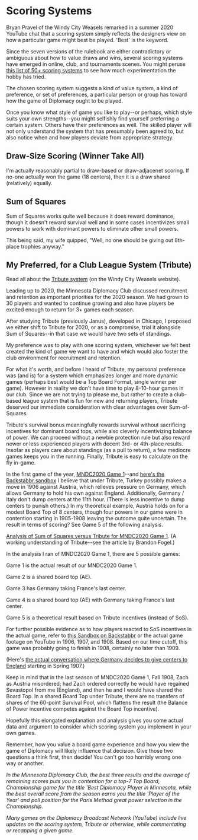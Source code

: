 # Scoring Systems

Bryan Pravel of the Windy City Weasels remarked in a summer 2020 YouTube chat that a scoring system simply reflects the designers view on how a particular game might best be played. 'Best' is the keyword.

Since the seven versions of the rulebook are either contradictory or ambiguous about how to value draws and wins, several scoring systems have emerged in online, club, and tournaments scenes. You might peruse [this list of 50+ scoring systems](http://www.world-diplomacy-database.com/php/scoring/scoring.php) to see how much experimentation the hobby has tried.  

The chosen scoring system suggests a kind of value system, a kind of preference, or set of preferences, a particular person or group has toward how the game of Diplomacy ought to be played.

Once you know what style of game you like to play--or perhaps, which style suits your own strengths--you might selfishly find yourself preferring a certain system. Others have their preferences as well. The skilled player will not only understand the system that has presumably been agreed to, but also notice when and how players deviate from appropriate strategy.  

## Draw-Size Scoring (Winner Take All)

I'm actually reasonably partial to draw-based or draw-adjacenet scoring. If no-one actually won the game (18 centers), then it is a draw shared (relatively) equally. 

## Sum of Squares

Sum of Squares works quite well because it does reward dominance, though it doesn't reward survival well and in some cases incentivizes small powers to work with dominant powers to eliminate other small powers. 

This being said, my wife quipped, "Well, no one should be giving out 8th-place trophies anyway." 

## My Preferred, for a Club League System (Tribute)

Read all about the [Tribute system](https://windycityweasels.org/tribute-scoring-system/) (on the Windy City Weasels website).

Leading up to 2020, the Minnesota Diplomacy Club discussed recruitment and retention as important priorities for the 2020 season. We had grown to 30 players and wanted to continue growing and also have players be excited enough to return for 3+ games each season.

After studying Tribute (previously Janus), developed in Chicago, I proposed we either shift to Tribute for 2020, or as a compromise, trial it alongside Sum of Squares--in that case we would have two sets of standings.

My preference was to play with one scoring system, whichever we felt best created the kind of game we want to have and which would also foster the club environment for recruitment and retention.

For what it's worth, and before I heard of Tribute, my personal preference was (and is) for a system which emphasizes longer and more dynamic games (perhaps best would be a Top Board Format, single winner per game). However in reality we don't have time to play 8-10-hour games in our club. Since we are not trying to please me, but rather to create a club-based league system that is fun for new and returning players, Tribute deserved our immediate consideration with clear advantages over Sum-of-Squares.

Tribute's survival bonus meaningfully rewards survival without sacrificing incentives for dominant board tops, while also cleverly incentivizing balance of power. We can proceed without a newbie protection rule but also reward newer or less experienced players with decent 3rd- or 4th-place results. Insofar as players care about standings (as a pull to return), a few mediocre games keeps you in the running. Finally, Tribute is easy to calculate on the fly in-game. 

In the first game of the year, [MNDC2020 Game 1](https://www.youtube.com/watch?v=PqXoj-sDBVA&feature=youtu.be)--and [here's the Backstabbr sandbox](https://www.backstabbr.com/sandbox/MNDC2020-01/4537400859033600) I believe that under Tribute, Turkey possibly makes a move in 1906 against Austria, which relieves pressure on Germany, which allows Germany to hold his own against England. Additionally, Germany / Italy don't dump centers at the 11th hour. (There is less incentive to dump centers to punish others.) In my theoretical example, Austria holds on for a modest Board Top of 8 centers, though four powers in our game were in contention starting in 1905-1908 leaving the outcome quite uncertain. The result in terms of scoring? See Game 5 of the following analysis.

[Analysis of Sum of Squares versus Tribute for MNDC2020 Game 1](https://docs.google.com/spreadsheets/d/11fsYqKguS2fy-oCHC7b3-Qj6X69IQ0KdT9JJ_7kNEJk/edit?usp=sharing). (A working understanding of Tribute--see the article by Brandon Fogel.)

In the analysis I ran of MNDC2020 Game 1, there are 5 possible games: 

Game 1 is the actual result of our MNDC2020 Game 1. 

Game 2 is a shared board top (AE).

Game 3 has Germany taking France's last center.

Game 4 is a shared board top (AE) with Germany taking France's last center.

Game 5 is a theoretical result based on Tribute incentives (instead of SoS).

For further possible evidence as to how players reacted to SoS incentives in the actual game, refer to [this Sandbox on Backstabbr](https://www.backstabbr.com/sandbox/MNDC2020-01/4537400859033600) or the actual game footage on YouTube in 1906, 1907, and 1908. Based on our time cutoff, this game was probably going to finish in 1908, certainly no later than 1909.

(Here's [the actual conversation where Germany decides to give centers to England](https://youtu.be/hMAdbfGzFis?t=363) starting in Spring 1907.)

Keep in mind that in the last season of MNDC2020 Game 1, Fall 1908, Zach as Austria misordered; had Zach ordered correctly he would have regained Sevastopol from me (England), and then he and I would have shared the Board Top. In a shared Board Top under Tribute, there are no transfers of shares of the 60-point Survival Pool, which flattens the result (the Balance of Power incentive competes against the Board Top incentive). 

Hopefully this elongated explanation and analysis gives you some actual data and argument to consider which scoring system you implement in your own games. 

Remember, how you value a board game experience and how you view the game of Diplomacy will likely influence that decision. Give those two questions a think first, then decide! You can't go too horribly wrong one way or another. 

*In the Minnesota Diplomacy Club, the best three results and the average of remaining scores puts you in contention for a top-7 Top Board, Championship game for the title 'Best Diplomacy Player in Minnesota, while the best overall score from the season earns you the title 'Player of the Year' and poll position for the Paris Method great power selection in the Championship.*

*Many games on the Diplomacy Broadcast Network (YouTube) include live updates on the scoring system, Tribute or otherwise, while commentating or recapping a given game.*